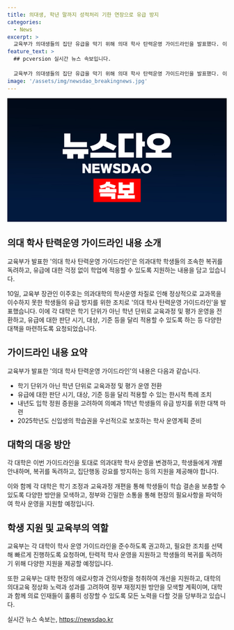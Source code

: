 ```yaml
---
title: 의대생, 학년 말까지 성적처리 기한 연장으로 유급 방지
categories:
  - News
excerpt: >
  교육부가 의대생들의 집단 유급을 막기 위해 의대 학사 탄력운영 가이드라인을 발표했다. 이는 의과대학 학생들의 조속한 복귀를 독려하고, 유급에 대한 걱정 없이 학업에 적응할 수 있도록 지원하기 위한 것으로, 학사일정을 탄력적으로 조정할 수 있도록 했다. 또한 2024학년도 1학기 학생 성적 처리를 지연해 학습 결손을 보충할 수 있도록 기간을 확보하고, 의과대학 학생들의 유급에 대한 판단을 달리 적용할 수 있도록 요청했다. 의예과 1학년 학생들의 미복귀로 인한 교육 여건 악화를 막기 위해 2025학년도 신입생의 학습권을 우선적으로 보호하는 계획도 마련됐다. 학기 조정과 새로운 학기 개설에 대한 등록금 부담 없는 방안도 고려 중이며, 대학은 가이드라인을 준수하고 학생들에게 개별 안내해야 한다. 이는 학생들이 복귀하여 학습결손을 빠르게 회복할 수 있도록 지원하는 방안으로, 정부와 대학이 학생들의 유급 걱정 없는 학교생활을 위해 협력할 예정이다.
feature_text: >
  ## pcversion 실시간 뉴스 속보입니다.

  교육부가 의대생들의 집단 유급을 막기 위해 의대 학사 탄력운영 가이드라인을 발표했다. 이는 의과대학 학생들의 조속한 복귀를 독려하고, 유급에 대한 걱정 없이 학업에 적응할 수 있도록 지원하기 위한 것으로, 학사일정을 탄력적으로 조정할 수 있도록 했다. 또한 2024학년도 1학기 학생 성적 처리를 지연해 학습 결손을 보충할 수 있도록 기간을 확보하고, 의과대학 학생들의 유급에 대한 판단을 달리 적용할 수 있도록 요청했다. 의예과 1학년 학생들의 미복귀로 인한 교육 여건 악화를 막기 위해 2025학년도 신입생의 학습권을 우선적으로 보호하는 계획도 마련됐다. 학기 조정과 새로운 학기 개설에 대한 등록금 부담 없는 방안도 고려 중이며, 대학은 가이드라인을 준수하고 학생들에게 개별 안내해야 한다. 이는 학생들이 복귀하여 학습결손을 빠르게 회복할 수 있도록 지원하는 방안으로, 정부와 대학이 학생들의 유급 걱정 없는 학교생활을 위해 협력할 예정이다.
image: '/assets/img/newsdao_breakingnews.jpg'
---
```


<p><img src="/assets/img/newsdao_breakingnews.jpg" alt="pcversion 속보" /></p>

<h2 data-ke-size="size26">의대 학사 탄력운영 가이드라인 내용 소개</h2>

<p>교육부가 발표한 '의대 학사 탄력운영 가이드라인'은 의과대학 학생들의 조속한 복귀를 독려하고, 유급에 대한 걱정 없이 학업에 적응할 수 있도록 지원하는 내용을 담고 있습니다.</p>

<p data-ke-size="size16">10일, 교육부 장관인 이주호는 의과대학의 학사운영 차질로 인해 정상적으로 교과목을 이수하지 못한 학생들의 유급 방지를 위한 조치로 '의대 학사 탄력운영 가이드라인'을 발표했습니다. 이에 각 대학은 학기 단위가 아닌 학년 단위로 교육과정 및 평가 운영을 전환하고, 유급에 대한 판단 시기, 대상, 기준 등을 달리 적용할 수 있도록 하는 등 다양한 대책을 마련하도록 요청되었습니다.</p>

<h2 data-ke-size="size26">가이드라인 내용 요약</h2>

<p>교육부가 발표한 '의대 학사 탄력운영 가이드라인'의 내용은 다음과 같습니다.</p>

<ul>
    <li>학기 단위가 아닌 학년 단위로 교육과정 및 평가 운영 전환</li>
    <li>유급에 대한 판단 시기, 대상, 기준 등을 달리 적용할 수 있는 한시적 특례 조치</li>
    <li>내년도 입학 정원 증원을 고려하여 의예과 1학년 학생들의 유급 방지를 위한 대책 마련</li>
    <li>2025학년도 신입생의 학습권을 우선적으로 보호하는 학사 운영계획 준비</li>
</ul>

<h2 data-ke-size="size26">대학의 대응 방안</h2>

<p>각 대학은 이번 가이드라인을 토대로 의과대학 학사 운영을 변경하고, 학생들에게 개별 안내하며, 복귀를 독려하고, 집단행동 강요를 방지하는 등의 지원을 제공해야 합니다.</p>

<p data-ke-size="size16">이와 함께 각 대학은 학기 조정과 교육과정 개편을 통해 학생들이 학습 결손을 보충할 수 있도록 다양한 방안을 모색하고, 정부와 긴밀한 소통을 통해 현장의 필요사항을 파악하여 학사 운영을 지원할 예정입니다.</p>

<h2 data-ke-size="size26">학생 지원 및 교육부의 역할</h2>

<p>교육부는 각 대학이 학사 운영 가이드라인을 준수하도록 권고하고, 필요한 조치를 선택해 빠르게 진행하도록 요청하며, 탄력적 학사 운영을 지원하고 학생들의 복귀를 독려하기 위해 다양한 지원을 제공할 예정입니다.</p>

<p data-ke-size="size16">또한 교육부는 대학 현장의 애로사항과 건의사항을 청취하여 개선을 지원하고, 대학의 의대교육 정상화 노력과 성과를 고려하여 정부 재정지원 방안을 모색할 계획이며, 대학과 함께 의료 인재들이 훌륭히 성장할 수 있도록 모든 노력을 다할 것을 당부하고 있습니다.</p>
실시간 뉴스 속보는, <a href="https://newsdao.kr" rel="dofollow">https://newsdao.kr</a>


